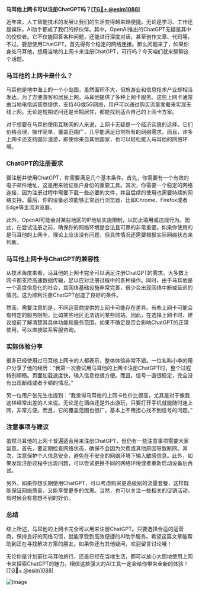 **马耳他上网卡可以注册ChatGPT吗？[[TG💪+ @esim1088](https://t.me/s/esim1088)]**

近年来，人工智能技术的发展让我们的生活变得越来越便捷。无论是学习、工作还是娱乐，AI助手都成了我们的好伙伴。其中，OpenAI推出的ChatGPT无疑是其中的佼佼者。它不仅能回答各种问题，还能进行深度对话，甚至创作文章、代码等。不过，要想使用ChatGPT，首先得有个稳定的网络连接。那么问题来了，如果你身处马耳他，想用当地的上网卡来注册ChatGPT，可行吗？今天咱们就来聊聊这个话题。

### 马耳他的上网卡是什么？

马耳他是地中海上的一个小岛国，虽然面积不大，但旅游业和信息技术产业却相当发达。为了方便游客和居民上网，马耳他提供了多种上网卡服务。这些上网卡通常由当地电信运营商提供，支持4G或5G网络，用户可以通过购买流量套餐来实现无线上网。无论是短期访问还是长期居住，都能找到适合自己的上网卡方案。

对于想要在马耳他使用互联网的人来说，上网卡无疑是一个经济实惠的选择。它们价格合理，操作简单，覆盖范围广，几乎能满足日常所有的网络需求。而且，许多上网卡还支持国际漫游，即使你来自其他国家，也可以轻松接入马耳他的网络环境。

### ChatGPT的注册要求

要注册并使用ChatGPT，你需要满足几个基本条件。首先，你需要有一个有效的电子邮件地址，这是用来验证账户身份的重要工具。其次，你需要一个稳定的网络连接，因为注册过程中需要下载一些必要的文件，并且后续的使用也需要持续的网络支持。最后，你的设备必须能够正常运行浏览器，比如Chrome、Firefox或者Edge等主流浏览器。

此外，OpenAI可能会对某些地区的IP地址实施限制，以防止滥用或违规行为。因此，在尝试注册之前，确保你的网络环境是合法且可靠的非常重要。如果你使用的是马耳他的上网卡，理论上应该没有问题，但具体情况还需要根据实际网络状态来判断。

### 马耳他上网卡与ChatGPT的兼容性

从技术角度来看，马耳他的上网卡完全可以满足注册ChatGPT的需求。大多数上网卡都支持高速数据传输，足以应对注册过程中的各种操作。同时，由于马耳他是一个高度信息化的社会，其网络基础设施非常完善，很少会出现网络中断或延迟的情况。这为顺利注册ChatGPT创造了良好的条件。

然而，需要注意的是，不同运营商提供的上网卡可能存在差异。有些上网卡可能会有特定的服务限制，比如某些地区无法访问某些网站。因此，在选择上网卡时，建议提前了解清楚其具体功能和服务范围。如果不确定是否会影响ChatGPT的正常使用，可以直接联系客服咨询。

### 实际体验分享

很多已经使用过马耳他上网卡的人都表示，整体体验非常不错。一位名叫小李的用户分享了他的经历：“我第一次尝试用马耳他的上网卡注册ChatGPT时，整个过程特别顺畅。页面加载速度快，输入信息也很方便。而且，信号一直很稳定，完全没有出现断线或者卡顿的情况。”

另一位用户张先生也提到：“我觉得马耳他的上网卡性价比很高，尤其是对于像我这样经常出差的人来说。无论是在酒店还是外出游玩，只要打开手机就能随时连上网，非常方便。而且，它的覆盖范围也很广，基本上不用担心找不到信号的问题。”

### 注意事项与建议

虽然马耳他的上网卡普遍适合用来注册ChatGPT，但仍有一些注意事项需要大家留意。首先，要定期检查网络状态，确保不会因为欠费或其他原因导致断网。其次，注意保护个人信息安全，避免在不安全的网络环境下输入敏感信息。此外，如果发现注册过程中出现问题，可以尝试更换不同的网络环境或者重新启动设备后再试。

另外，如果你想长期使用ChatGPT，可以考虑购买更高级别的流量套餐，这样既能保证网络质量，又能享受更多的优惠。当然，也可以关注一些相关的促销活动，有时候会有意想不到的好价。

### 总结

综上所述，马耳他的上网卡完全可以用来注册ChatGPT。只要选择合适的运营商，保持良好的网络习惯，就能享受到高效便捷的AI助手服务。希望这篇文章能帮助到正在寻找解决方案的朋友。如果你还有其他疑问，欢迎留言讨论哦！

无论你是计划前往马耳他旅行，还是已经在当地生活，都可以放心大胆地使用上网卡来探索ChatGPT的魅力。相信这款强大的AI工具一定会给你带来全新的体验！[[TG💪+ @esim1088](https://t.me/s/esim1088)] 

![Image](https://i.postimg.cc/4NQfJmqS/Snipaste-2025-05-13-00-14-12.png)
